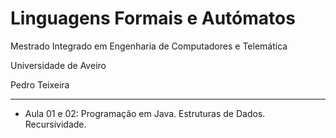 # Linguagens Formais e Autómatos
Mestrado Integrado em Engenharia de Computadores e Telemática

Universidade de Aveiro

Pedro Teixeira

----------------
  - Aula 01 e 02: Programação em Java. Estruturas de Dados. Recursividade.
